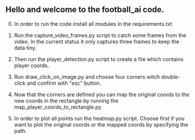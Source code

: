 ## Hello and welcome to the football_ai code.

0. In order to run the code install all modules in the requirements.txt

1. Run the capture_video_frames.py script to catch some frames from the video. In the current status it only captures three frames to keep the data tiny.

2. Then run the player_detection.py script to create a file which contains player coords.

3. Run draw_click_on_image.py and choose four corners witch double-click and confirm with "esc" button.

4. Now that the corners are defined you can map the original coords to the new coords in the rectangle by
running the map_player_coords_to_rectangle.py

5. In order to plot all points run the heatmap.py script. Choose first if you want to plot the original coords
or the mapped coords by specifying the path.
